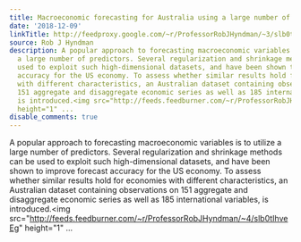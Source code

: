 ```yaml
---
title: Macroeconomic forecasting for Australia using a large number of predictors
date: '2018-12-09'
linkTitle: http://feedproxy.google.com/~r/ProfessorRobJHyndman/~3/slb0tIhveEg/
source: Rob J Hyndman
description: A popular approach to forecasting macroeconomic variables is to utilize
  a large number of predictors. Several regularization and shrinkage methods can be
  used to exploit such high-dimensional datasets, and have been shown to improve forecast
  accuracy for the US economy. To assess whether similar results hold for economies
  with different characteristics, an Australian dataset containing observations on
  151 aggregate and disaggregate economic series as well as 185 international variables,
  is introduced.<img src="http://feeds.feedburner.com/~r/ProfessorRobJHyndman/~4/slb0tIhveEg"
  height="1" ...
disable_comments: true
---
```

A popular approach to forecasting macroeconomic variables is to utilize a large number of predictors. Several regularization and shrinkage methods can be used to exploit such high-dimensional datasets, and have been shown to improve forecast accuracy for the US economy. To assess whether similar results hold for economies with different characteristics, an Australian dataset containing observations on 151 aggregate and disaggregate economic series as well as 185 international variables, is introduced.<img src="http://feeds.feedburner.com/~r/ProfessorRobJHyndman/~4/slb0tIhveEg" height="1" ...